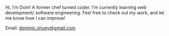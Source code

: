  Hi, I’m Dom! A former chef turned coder. I'm currently learning web development/ software engineering. 
 Feel free to check out my work, and let me know how I can improve!

  Email: dominic.shuey@gmail.com
<!---
domshuey/domshuey is a ✨ special ✨ repository because its `README.md` (this file) appears on your GitHub profile.
You can click the Preview link to take a look at your changes.
--->
